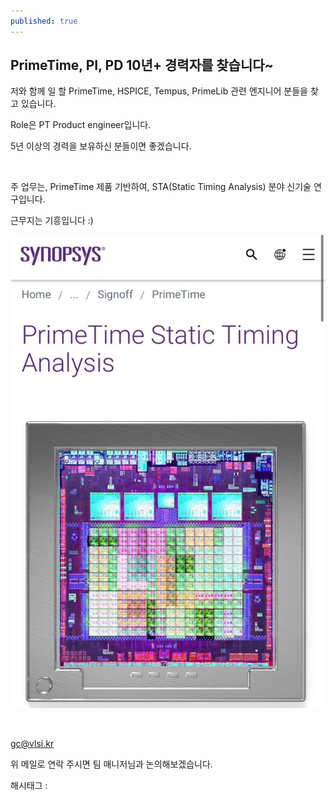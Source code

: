 ```yaml
---
published: true
---
```

## PrimeTime, PI, PD 10년+ 경력자를 찾습니다~

저와 함께 일 할 PrimeTime, HSPICE, Tempus, PrimeLib 관련 엔지니어 분들을 찾고 있습니다.

Role은 PT Product engineer입니다. 

5년 이상의 경력을 보유하신 분들이면 좋겠습니다.

​

주 업무는, PrimeTime 제품 기반하여, STA(Static Timing Analysis) 분야 신기술 연구입니다.

근무지는 기흥입니다 :)

![0](/assets/img/223457180776/0.png)

​

gc@vlsi.kr

위 메일로 연락 주시면 팀 매니저님과 논의해보겠습니다.

 해시태그 : 